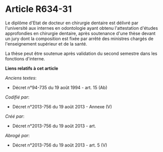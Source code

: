 # Article R634-31

Le diplôme d'Etat de docteur en chirurgie dentaire est délivré par l'université aux internes en odontologie ayant obtenu
l'attestation d'études approfondies en chirurgie dentaire, après soutenance d'une thèse devant un jury dont la composition
est fixée par arrêté des ministres chargés de l'enseignement supérieur et de la santé.

La thèse peut être soutenue après validation du second semestre dans les fonctions d'interne.

**Liens relatifs à cet article**

_Anciens textes_:

  - Décret n°94-735 du 19 août 1994 - art. 15 (Ab)

_Codifié par_:

  - Décret n°2013-756 du 19 août 2013 -  Annexe (V)

_Créé par_:

  - Décret n°2013-756 du 19 août 2013 - art.

_Abrogé par_:

  - Décret n°2013-756 du 19 août 2013 - art. 5 (V)
